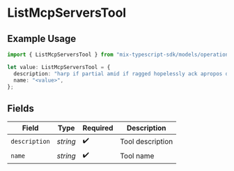 # ListMcpServersTool

## Example Usage

```typescript
import { ListMcpServersTool } from "mix-typescript-sdk/models/operations";

let value: ListMcpServersTool = {
  description: "harp if partial amid if ragged hopelessly ack apropos divine",
  name: "<value>",
};
```

## Fields

| Field              | Type               | Required           | Description        |
| ------------------ | ------------------ | ------------------ | ------------------ |
| `description`      | *string*           | :heavy_check_mark: | Tool description   |
| `name`             | *string*           | :heavy_check_mark: | Tool name          |